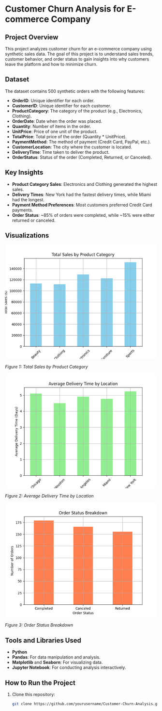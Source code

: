 # Customer Churn Analysis for E-commerce Company

## Project Overview
This project analyzes customer churn for an e-commerce company using synthetic sales data. The goal of this project is to understand sales trends, customer behavior, and order status to gain insights into why customers leave the platform and how to minimize churn.

## Dataset
The dataset contains 500 synthetic orders with the following features:
- **OrderID**: Unique identifier for each order.
- **CustomerID**: Unique identifier for each customer.
- **ProductCategory**: The category of the product (e.g., Electronics, Clothing).
- **OrderDate**: Date when the order was placed.
- **Quantity**: Number of items in the order.
- **UnitPrice**: Price of one unit of the product.
- **TotalPrice**: Total price of the order (Quantity * UnitPrice).
- **PaymentMethod**: The method of payment (Credit Card, PayPal, etc.).
- **CustomerLocation**: The city where the customer is located.
- **DeliveryTime**: Time taken to deliver the product.
- **OrderStatus**: Status of the order (Completed, Returned, or Canceled).

## Key Insights
- **Product Category Sales**: Electronics and Clothing generated the highest sales.
- **Delivery Times**: New York had the fastest delivery times, while Miami had the longest.
- **Payment Method Preferences**: Most customers preferred Credit Card payments.
- **Order Status**: ~85% of orders were completed, while ~15% were either returned or canceled.

## Visualizations

![Sales by Product Category](./sales_by_category.png)

*Figure 1: Total Sales by Product Category*


![Average Delivery Time by Location](./avg_delivery_time.png)

*Figure 2: Average Delivery Time by Location*

![Order Status Breakdown](./order_status_breakdown.png)

*Figure 3: Order Status Breakdown*

## Tools and Libraries Used
- **Python**
- **Pandas**: For data manipulation and analysis.
- **Matplotlib** and **Seaborn**: For visualizing data.
- **Jupyter Notebook**: For conducting analysis interactively.

## How to Run the Project
1. Clone this repository:
   ```bash
   git clone https://github.com/yourusername/Customer-Churn-Analysis.git
